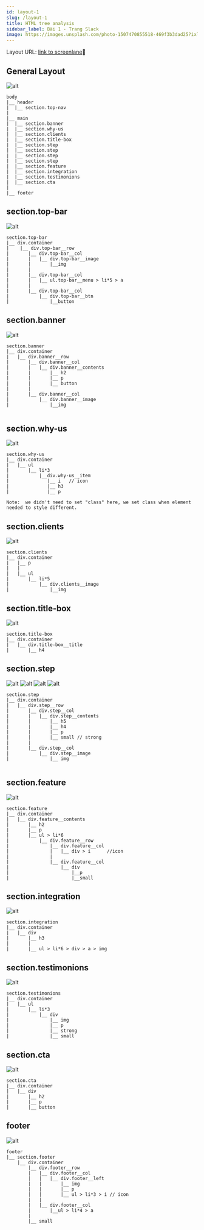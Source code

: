 ```yaml
---
id: layout-1
slug: /layout-1
title: HTML tree analysis
sidebar_label: Bài 1 - Trang Slack
image: https://images.unsplash.com/photo-1507470855518-469f3b3dad25?ixlib=rb-1.2.1&ixid=eyJhcHBfaWQiOjEyMDd9&auto=format&fit=crop&w=1380&q=80
---
```


Layout URL: <a href="https://screenlane.com/screen/liverecover-marketing-site-fc1/">link to screenlane</a>🚀

## General Layout

![alt](https://screenlane.com/media/screenshots/liverecover-marketing-site-screenshot-e72501fc.jpg)

``` 
body
|__ header
|  |__ section.top-nav
|
|__ main
|  |__ section.banner
|  |__ section.why-us
|  |__ section.clients
|  |__ section.title-box
|  |__ section.step
|  |__ section.step
|  |__ section.step
|  |__ section.step
|  |__ section.feature
|  |__ section.integration
|  |__ section.testimonions
|  |__ section.cta
|
|__ footer

```
## section.top-bar

![alt](../../static/img/layout-1-header.png)

```
section.top-bar
|__ div.container
|    |__ div.top-bar__row
|       |__ div.top-bar__col
|       |   |__ div.top-bar__image
|       |       |__img
|       |   
|       |__ div.top-bar__col
|       |   |__ ul.top-bar__menu > li*5 > a 
|       |
|       |__ div.top-bar__col
|           |__ div.top-bar__btn
|               |__button

```
## section.banner

![alt](../../static/img/layout-1-main-section-hero.png)

```
section.banner
|__ div.container
|   |__ div.banner__row
|       |__ div.banner__col
|       |   |__ div.banner__contents
|       |       |__ h2
|       |       |__ p
|       |       |__ button
|       |   
|       |__ div.banner__col
|           |__ div.banner__image
|               |__img


```

## section.why-us

![alt](../../static/img/layout-1-main-section-item-list.png)

```
section.why-us
|__ div.container
|   |__ ul          
|       |__ li*3
|           |__div.why-us__item
|              |__ i   // icon
|              |__ h3
|              |__ p

Note:  we didn't need to set "class" here, we set class when element needed to style different.

```

## section.clients

![alt](../../static/img/layout-1-main-section-logo-banner.png)

```
section.clients
|__ div.container
|   |__ p
|   |
|   |__ ul
|       |__ li*5
|           |__ div.clients__image
|               |__img 

```
## section.title-box

![alt](../../static/img/layout-1-main-section-title-box.png)

```
section.title-box
|__ div.container
|   |__ div.title-box__title
|       |__ h4

```
## section.step

![alt](../../static/img/layout-1-main-section-step-1.png)
![alt](../../static/img/layout-1-main-section-step-2.png)
![alt](../../static/img/layout-1-main-section-step-3.png)
![alt](../../static/img/layout-1-main-section-step-4.png)

```
section.step
|__ div.container
|   |__ div.step__row
|       |__ div.step__col
|       |   |__ div.step__contents
|       |       |__ h5
|       |       |__ h4
|       |       |__ p
|       |       |__ small // strong
|       |
|       |__ div.step__col    
|           |__ div.step__image
|               |__ img


```

## section.feature

![alt](../../static/img/layout-1-main-section-feature-1.png)

```
section.feature
|__ div.container
|   |__ div.feature__contents
|       |__ h2
|       |__ p
|       |__ ul > li*6
|           |__ div.feature__row
|               |__ div.feature__col
|               |   |__ div > i      //icon
|               |
|               |__ div.feature__col
|                   |__ div
|                       |__p
|                       |__small

```

## section.integration

![alt](../../static/img/layout-1-main-section-integration.png)

```
section.integration
|__ div.container
|   |__ div
|       |__ h3
|       |
|       |__ ul > li*6 > div > a > img

```
## section.testimonions

![alt](../../static/img/layout-1-main-section-testimonions.png)

```
section.testimonions
|__ div.container
|   |__ ul
|       |__ li*3
|           |__ div
|               |__ img
|               |__ p
|               |__ strong
|               |__ small

```

## section.cta

![alt](../../static/img/layout-1-main-section-cta.png)

```
section.cta
|__ div.container
|   |__ div
|       |__ h2
|       |__ p
|       |__ button

```

## footer

![alt](../../static/img/layout-1-footer.png)

```
footer
|__ section.footer
    |__ div.container
        |__ div.footer__row
        |   |__ div.footer__col
        |   |   |__ div.footer__left
        |   |       |__ img
        |   |       |__ p
        |   |       |__ ul > li*3 > i // icon
        |   |
        |   |__ div.footer__col
        |       |__ul > li*4 > a
        |
        |__ small

```